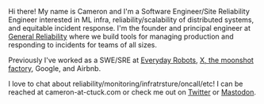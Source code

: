 Hi there! My name is Cameron and I'm a Software Engineer/Site Reliability Engineer interested in ML infra, reliability/scalability of distributed systems, and equitable incident response. I'm the founder and principal engineer at [General Reliability](https://generalreliability.com) where we build tools for managing production and responding to incidents for teams of all sizes.

Previously I've worked as a SWE/SRE at [Everyday Robots](https://everydayrobots.com), [X, the moonshot factory](https://x.company), Google, and Airbnb.

I love to chat about reliability/monitoring/infratrsture/oncall/etc! I can be reached at cameron-at-ctuck.com or check me out on [Twitter](https://twitter.com/tuckerman) or [Mastodon](https://mastodon.ctuck.com/@tuckerman).
